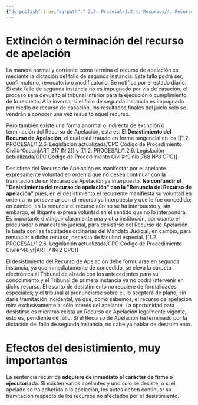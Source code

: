 ```yaml
---
{"dg-publish":true,"dg-path":" 2.2. Procesal/1.2.4. Recursos/4. Recurso de apelación/4.8. Extinción, terminación y desistimiento del recurso de apelación.md","permalink":"/2-2-procesal/1-2-4-recursos/4-recurso-de-apelacion/4-8-extincion-terminacion-y-desistimiento-del-recurso-de-apelacion/","tags":["Procesal"]}
---
```


# Extinción o terminación del recurso de apelación

La manera normal y corriente como termina el recurso de apelación es mediante la dictación del fallo de segunda instancia. Este fallo podrá ser, confirmatorio, revocatorio o modificatorio. Se notifica por el estado diario. Si este fallo de segunda instancia no es impugnado por vía de casación, el proceso será devuelto al tribunal inferior para la ejecución o cumplimiento de lo resuelto. A la inversa, si el fallo de segunda instancia es impugnado por medio de recurso de casación, los resultados finales del juicio sólo se vendrán a conocer una vez resuelto aquel recurso.

Pero también existe una forma anormal o indirecta de extinción o terminación del Recurso de Apelación, esta es: **El Desistimiento del Recurso de Apelación**, el cual está tratado en forma tangencial en los  [[1.2. PROCESAL/1.2.6. Legislación actualizada/CPC Código de Procedimiento Civil#^0daqn\|ART 217 IN 2]] y  [[1.2. PROCESAL/1.2.6. Legislación actualizada/CPC Código de Procedimiento Civil#^9inib\|768 Nº8 CPC]]

Desistirse del Recurso de Apelación es manifestar por el apelante expresamente voluntad en orden a que no desea continuar con la tramitación de un Recurso de Apelación ya interpuesto. **No confundir el "Desistimiento del recurso de apelación" con la "Renuncia del Recurso de apelación”** pues, en el desistimiento el recurrente manifiesta su voluntad en orden a no perseverar con el recurso ya interpuesto y que le fue concedido; en cambio, en la renuncia el recurso aún no se ha interpuesto y, sin embargo, el litigante expresa voluntad en el sentido que no lo interpondrá. Es importante distinguir claramente una y otra institución, por cuanto el procurador o mandatario judicial, para desistirse del Recurso de Apelación le basta con las facultades ordinarias del <mark style='background:var(--mk-color-red)'>Mandato Judicial</mark>; en cambio, para renunciar a dicho recurso, necesita de facultad especial.  [[1.2. PROCESAL/1.2.6. Legislación actualizada/CPC Código de Procedimiento Civil#^46iyf\|ART 7 IN 2 CPC]]

El desistimiento del Recurso de Apelación debe formularse en segunda instancia, ya que inmediatamente de concedido, se eleva la carpeta electrónica al Tribunal de alzada con los antecedentes para su conocimiento y el Tribunal de primera instancia ya no podrá intervenir en dicho recurso.
El escrito de desistimiento no requiere de formalidades especiales; y el tribunal al pronunciarse sobre él, lo aceptará de plano, sin darle tramitación incidental, ya que, como sabemos, el recurso de apelación mira exclusivamente al sólo interés del apelante.
La oportunidad para desistirse es mientras exista un Recurso de Apelación legalmente vigente, esto es, pendiente de fallo. Si el Recurso de Apelación ha terminado por la dictación del fallo de segunda instancia, no cabe ya hablar de desistimiento.

# Efectos del desistimiento, muy importantes

La sentencia recurrida **adquiere de inmediato el carácter de firme o ejecutoriada**. Si existen varios apelantes y uno solo se desiste, o si el apelado se ha adherido a la apelación, los autos deben continuar su tramitación respecto de los recursos no afectados por el desistimiento.
